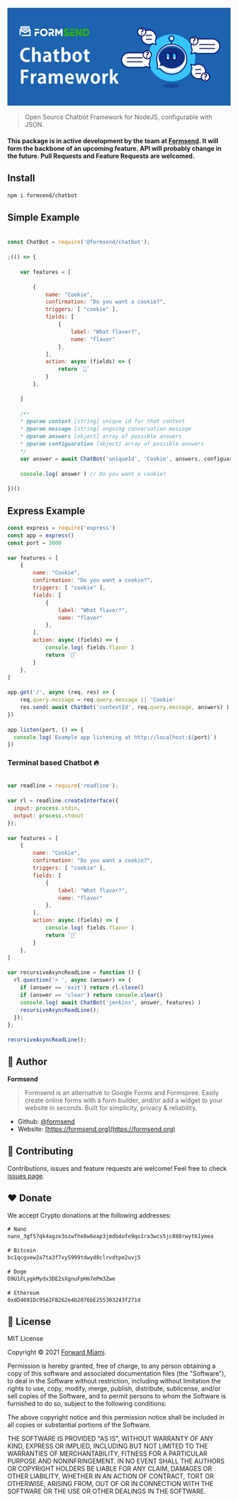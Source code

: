 ![Cover](https://raw.githubusercontent.com/formsend/chatbot/master/.github/hero.png)

> Open Source Chatbot Framework for NodeJS, configurable with JSON.

#### This package is in active development by the team at [Formsend](https://formsend.org). It will form the backbone of an upcoming feature. API will probably change in the future. Pull Requests and Feature Requests are welcomed.

## Install

```sh
npm i formsend/chatbot
``` 

## Simple Example

```js

const ChatBot = require('@formsend/chatbot');

;(() => {

	var features = [

		{
			name: "Cookie",
			confirmation: "Do you want a cookie?",
			triggers: [ "cookie" ],
			fields: [
				{
					label: "What flavor?",
					name: "flavor"
				},
			],
			action: async (fields) => {
				return `🍪`
			}
		},

	]

	/**
	* @param context [string] unique id for that context
	* @param message [string] ongoing conversation message
	* @param answers [object] array of possible answers
	* @param configuaration [object] array of possible answers
	*/
	var answer = await ChatBot('uniqueId', 'Cookie', answers, configuaration)

	console.log( answer ) // Do you want a cookie? 

})()

```

## Express Example
```javascript
const express = require('express')
const app = express()
const port = 3000

var features = [
	{
		name: "Cookie",
		confirmation: "Do you want a cookie?",
		triggers: [ "cookie" ],
		fields: [
			{
				label: "What flavor?",
				name: "flavor"
			},
		],
		action: async (fields) => {
			console.log( fields.flavor )
			return `🍪`
		}
	},
]

app.get('/', async (req, res) => {
	req.query.message = req.query.message || 'Cookie'
	res.send( await ChatBot('contextId', req.query.message, answers) )
})

app.listen(port, () => {
  console.log(`Example app listening at http://localhost:${port}`)
})
```

### Terminal based Chatbot 🔥
```javascript

var readline = require('readline');

var rl = readline.createInterface({
  input: process.stdin,
  output: process.stdout
});

var features = [
	{
		name: "Cookie",
		confirmation: "Do you want a cookie?",
		triggers: [ "cookie" ],
		fields: [
			{
				label: "What flavor?",
				name: "flavor"
			},
		],
		action: async (fields) => {
			console.log( fields.flavor )
			return `🍪`
		}
	},
]

var recursiveAsyncReadLine = function () {
  rl.question('> ', async (answer) => {
    if (answer == 'exit') return rl.close()
    if (answer == 'clear') return console.clear()
    console.log( await ChatBot('jenkins', answer, features) )
    recursiveAsyncReadLine();
  });
};

recursiveAsyncReadLine();
```

## 👤 Author

**Formsend**

> Formsend is an alternative to Google Forms and Formspree. Easily create online forms with a form builder, and/or add a widget to your website in seconds. Built for simplicity, privacy & reliability.

* Github: [@formsend](https://github.com/formsend)
* Website: [https://formsend.org](https://formsend.org)

## 🤝 Contributing

Contributions, issues and feature requests are welcome! Feel free to check [issues page](https://github.com/formsend/chatbot/issues).

## ♥️ Donate 

We accept Crypto donations at the following addresses: 

```
# Nano
nano_3gf57qk4agze3ozwfhe8w6oap3jmdb4ofe9qo1ra3wcs5jc888rwyt61ymea

# Bitcoin
bc1qcgvew2a7ta3f7xy5999tdwyd8clrvdtpe2uvj5

# Doge
D9U1FLygkMydx3DE2sXgnuFpHm7ePm3Zwe

# Ethereum
0xdD4691Dc9562FB262e4b2076bE255303243f271d
```

## 📝 License

MIT License

Copyright © 2021 [Forward Miami](https://forward.miami).

Permission is hereby granted, free of charge, to any person obtaining a copy
of this software and associated documentation files (the "Software"), to deal
in the Software without restriction, including without limitation the rights
to use, copy, modify, merge, publish, distribute, sublicense, and/or sell
copies of the Software, and to permit persons to whom the Software is
furnished to do so, subject to the following conditions:

The above copyright notice and this permission notice shall be included in all
copies or substantial portions of the Software.

THE SOFTWARE IS PROVIDED "AS IS", WITHOUT WARRANTY OF ANY KIND, EXPRESS OR
IMPLIED, INCLUDING BUT NOT LIMITED TO THE WARRANTIES OF MERCHANTABILITY,
FITNESS FOR A PARTICULAR PURPOSE AND NONINFRINGEMENT. IN NO EVENT SHALL THE
AUTHORS OR COPYRIGHT HOLDERS BE LIABLE FOR ANY CLAIM, DAMAGES OR OTHER
LIABILITY, WHETHER IN AN ACTION OF CONTRACT, TORT OR OTHERWISE, ARISING FROM,
OUT OF OR IN CONNECTION WITH THE SOFTWARE OR THE USE OR OTHER DEALINGS IN THE
SOFTWARE.
